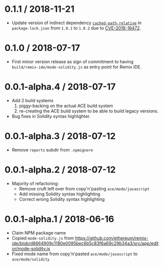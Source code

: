 # 0.1.1 / 2018-11-21

* Update version of indirect dependency [`cached-path-relative`](https://www.npmjs.com/package/cached-path-relative) in `package-lock.json` from `1.0.1` to `1.0.2` due to [CVE-2018-16472](https://nvd.nist.gov/vuln/detail/CVE-2018-16472).

# 0.1.0 / 2018-07-17

* First minor version release as sign of commitment to having `build/remix-ide/mode-solidity.js` as entry point for Remix IDE.

# 0.0.1-alpha.4 / 2018-07-17

* Add 2 build systems
  1. piggy-backing on the actual ACE build system
  2. re-creating the ACE build system to be able to build legacy versions.
* Bug fixes in Solidity syntax highlighter.

# 0.0.1-alpha.3 / 2018-07-12

* Remove `reports` subdir from `.npmignore`

# 0.0.1-alpha.2 / 2018-07-12

* Majority of refactoring:
  - Remove cruft left over from copy'n'pasting `ace/mode/javascript`
  - Add missing Solidity syntax highlighting 
  - Correct wrong Solidity syntax highlighting 

# 0.0.1-alpha.1 / 2018-06-16

* Claim NPM package name
* Copied `mode-solidity.js` from https://github.com/ethereum/remix-ide/blob/d8664909c1180e0095bec6b5c83f6a69c29b34a3/src/app/editor/mode-solidity.js
* Fixed mode name from copy'n'pasted `ace/mode/javascript` to `ace/mode/solidity`

